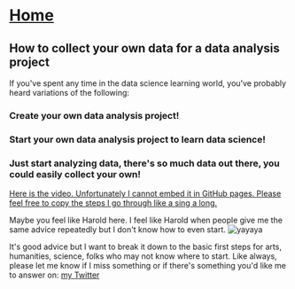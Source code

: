 # <a href="https://angelddaz.github.io/bridgetomasters/"> Home </a>
## How to collect your own data for a data analysis project


If you've spent any time in the data science learning world, you've probably heard variations of the following:
### Create your own data analysis project!
### Start your own data analysis project to learn data science!
### Just start analyzing data, there's so much data out there, you could easily collect your own!

[Here is the video. Unfortunately I cannot embed it in GitHub pages.
Please feel free to copy the steps I go through like a sing a long.](https://youtu.be/qzhRYdwvrSE)

<a href="http://www.youtube.com/watch?feature=player_embedded&v=qzhRYdwvrSE
" target="_blank"></a>

Maybe you feel like Harold here. I feel like Harold when people give me the same advice repeatedly but I don't know how to even start.
![yayaya](http://i0.kym-cdn.com/entries/icons/original/000/016/546/hidethepainharold.jpg)

It's good advice but I want to break it down to the basic first steps for arts, humanities, science, folks who may not know where to start. Like always, please let me know if I miss something or if there's something you'd like me to answer on: <a href="https://twitter.com/angeld_az/"> my Twitter </a>

